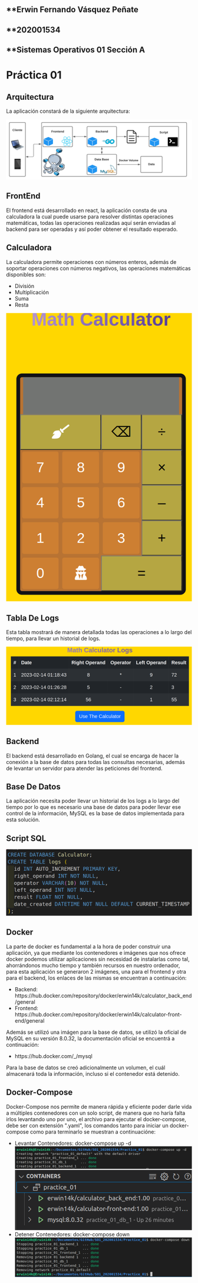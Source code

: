 <html>
  <head>
    <meta charset="UTF-8">
  </head>
  <body>
    <h2>**Erwin Fernando Vásquez Peñate</h2>
    <h2>**202001534</h2>
    <h2>**Sistemas Operativos 01 Sección A</h2>
    <h1>Práctica 01</h1>
    <h2>Arquitectura</h2>
    <p>
      La aplicación constará de la siguiente arquitectura:
    </p>
    <div style="text-align: center;">
      <img src="./Images/architecture.png" alt="Backbone Network">
    </div>
    <h2>FrontEnd</h2>
    <p>
      El frontend está desarrollado en react, la aplicación consta de una calculadora
      la cual puede usarse para resolver distintas operaciones matemáticas, todas
      las operaciones realizadas aquí serán enviadas al backend para ser operadas y 
      así poder obtener el resultado esperado.
    </p>
    <h2>Calculadora</h2>
    <p>
      La calculadora permite operaciones con números enteros, además de soportar
      operaciones con números negativos, las operaciones matemáticas disponibles son:
    </p>
    <ul>
      <li>División</li>
      <li>Multiplicación</li>
      <li>Suma</li>
      <li>Resta</li>
    </ul>
    <div style="text-align: center;">
      <img src="./Images/calc.png" alt="Backbone Network" >
    </div>
    <h2>Tabla De Logs</h2>
    <p>
      Esta tabla mostrará de manera detallada todas las operaciones a lo largo del
      tiempo, para llevar un historial de logs.
    </p>
    <div style="text-align: center;">
      <img src="./Images/table.png" alt="Backbone Network" >
    </div>
    <h2>Backend</h2>
    <p>
      El backend está desarrollado en Golang, el cual se encarga de hacer la conexión
      a la base de datos para todas las consultas necesarias, además de levantar un
      servidor para atender las peticiones del frontend.
    </p>
    <h2>Base De Datos</h2>
    <p>
      La aplicación necesita poder llevar un historial de los logs a lo largo del tiempo
      por lo que es necesario una base de datos para poder llevar ese control de la 
      información, MySQL es la base de datos implementada para esta solución.
    </p>
    <h2>Script SQL</h2>
    <div style="text-align: center;">
      <img src="./Images/sqlscript.png" alt="Backbone Network">
    </div>
    <h2>Docker</h2>
    <p>
      La parte de docker es fundamental a la hora de poder construir una aplicación, ya
      que mediante los contenedores e imágenes que nos ofrece docker podemos utilizar 
      aplicaciones sin necesidad de instalarlas como tal, ahorrándonos mucho tiempo
      y también recursos en nuestro ordenador, para esta aplicación se generaron 2 
      imágenes, una para el frontend y otra para el backend, los enlaces de las 
      mismas se encuentran a continuación:
    </p>
    <ul>
      <li>Backend: <a>https://hub.docker.com/repository/docker/erwin14k/calculator_back_end/general</a></li>
      <li>Frontend: <a>https://hub.docker.com/repository/docker/erwin14k/calculator-front-end/general</a></li>
    </ul>
    <p>
      Además se utilizó una imágen para la base de datos, se utilizó la oficial
      de MySQL en su versión 8.0.32, la documentación oficial se encuentrá a continuación:
    </p>
    <ul>
      <li><a>https://hub.docker.com/_/mysql</a></li>
    </ul>
    <p>
      Para la base de datos se creó adicionalmente un volumen, el cuál almacenará
      toda la información, incluso si el contenedor está detenido.
    </p>
    <h2>Docker-Compose</h2>
    <p>
      Docker-Compose nos permite de manera rápida y eficiente poder darle vida
      a múltiples contenedores con un solo script, de manera que no haría falta
      irlos levantando uno por uno, el archivo para ejecutar el docker-compose, 
      debe ser con extensión ".yaml", los comandos tanto para iniciar un
      docker-compose como para terminarlo se muestran a continuacióne:
    </p>
    <ul>
      <li>Levantar Contenedores: docker-compose up -d</li>
      <div style="text-align: center;">
        <img src="./Images/compose1.png" alt="Backbone Network">
      </div>
      <div style="text-align: center;">
        <img src="./Images/compose2.png" alt="Backbone Network">
      </div>
      <li>Detener Contenedores: docker-compose down</li>
      <div style="text-align: center;">
        <img src="./Images/down.png" alt="Backbone Network">
      </div>
    </ul>
    
  </body>
</html>

